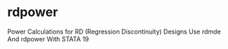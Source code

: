 # rdpower
Power Calculations for RD (Regression Discontinuity) Designs Use rdmde And rdpower With STATA 19
